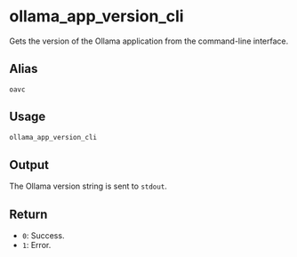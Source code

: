 # ollama_app_version_cli

Gets the version of the Ollama application from the command-line interface.

## Alias

`oavc`

## Usage

```bash
ollama_app_version_cli
```

## Output

The Ollama version string is sent to `stdout`.

## Return

* `0`: Success.
* `1`: Error.
